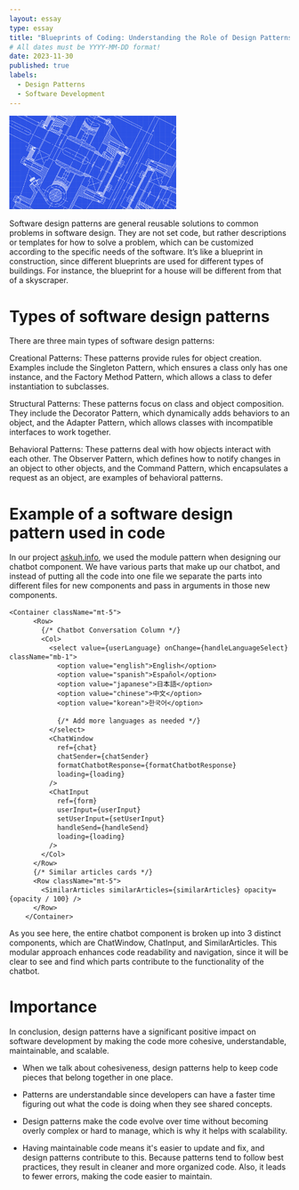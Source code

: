 ```yaml
---
layout: essay
type: essay
title: "Blueprints of Coding: Understanding the Role of Design Patterns"
# All dates must be YYYY-MM-DD format!
date: 2023-11-30
published: true
labels:
  - Design Patterns
  - Software Development
---
```

<img width="300px" length="540px" class="rounded float-start pe-4" src="../img/design-patterns/blueprint.png">

Software design patterns are general reusable solutions to common problems in software design. They are not set code, but rather descriptions or templates for how to solve a problem, which can be customized according to the specific needs of the software. It’s like a blueprint in construction, since different blueprints are used for different types of buildings. For instance, the blueprint for a house will be different from that of a skyscraper.

# Types of software design patterns

There are three main types of software design patterns:

Creational Patterns: These patterns provide rules for object creation. Examples include the Singleton Pattern, which ensures a class only has one instance, and the Factory Method Pattern, which allows a class to defer instantiation to subclasses.

Structural Patterns: These patterns focus on class and object composition. They include the Decorator Pattern, which dynamically adds behaviors to an object, and the Adapter Pattern, which allows classes with incompatible interfaces to work together.

Behavioral Patterns: These patterns deal with how objects interact with each other. The Observer Pattern, which defines how to notify changes in an object to other objects, and the Command Pattern, which encapsulates a request as an object, are examples of behavioral patterns.

# Example of a software design pattern used in code

In our project [askuh.info](askuh.info), we used the module pattern when designing our chatbot component. We have various parts that make up our chatbot, and instead of putting all the code into one file we separate the parts into different files for new components and pass in arguments in those new components.

```
<Container className="mt-5">
      <Row>
        {/* Chatbot Conversation Column */}
        <Col>
          <select value={userLanguage} onChange={handleLanguageSelect} className="mb-1">
            <option value="english">English</option>
            <option value="spanish">Español</option>
            <option value="japanese">日本語</option>
            <option value="chinese">中文</option>
            <option value="korean">한국어</option>

            {/* Add more languages as needed */}
          </select>
          <ChatWindow
            ref={chat}
            chatSender={chatSender}
            formatChatbotResponse={formatChatbotResponse}
            loading={loading}
          />
          <ChatInput
            ref={form}
            userInput={userInput}
            setUserInput={setUserInput}
            handleSend={handleSend}
            loading={loading}
          />
        </Col>
      </Row>
      {/* Similar articles cards */}
      <Row className="mt-5">
        <SimilarArticles similarArticles={similarArticles} opacity={opacity / 100} />
      </Row>
    </Container>
```

As you see here, the entire chatbot component is broken up into 3 distinct components, which are ChatWindow, ChatInput, and SimilarArticles. This modular approach enhances code readability and navigation, since it will be clear to see and find which parts contribute to the functionality of the chatbot.

# Importance

In conclusion, design patterns have a significant positive impact on software development by making the code more cohesive, understandable, maintainable, and scalable.

- When we talk about cohesiveness, design patterns help to keep code pieces that belong together in one place.

- Patterns are understandable since developers can have a faster time figuring out what the code is doing when they see shared concepts.

- Design patterns make the code evolve over time without becoming overly complex or hard to manage, which is why it helps with scalability.

- Having maintainable code means it's easier to update and fix, and design patterns contribute to this. Because patterns tend to follow best practices, they result in cleaner and more organized code. Also, it leads to fewer errors, making the code easier to maintain.